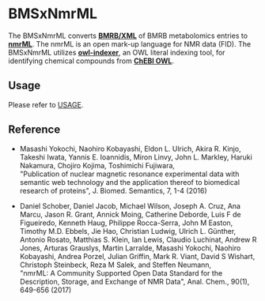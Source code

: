 ﻿# BMSxNmrML

The BMSxNmrML converts [**BMRB/XML**](http://bmrbpub.protein.osaka-u.ac.jp/archive/xml-noatom) of BMRB metabolomics entries to [**nmrML**](http://nmrml.org/). The nmrML is an open mark-up language for NMR data (FID). The BMSxNmrML utilizes [**owl-indexer**](https://sourceforge.net/projects/owl-indexer/), an OWL literal indexing tool, for identifying chemical compounds from [**ChEBI OWL**](http://www.ebi.ac.uk/chebi/downloadsForward.do).

## Usage

Please refer to [USAGE](https://github.com/yokochi47/BMRBoTool/blob/master/USAGE).

## Reference

- Masashi Yokochi, Naohiro Kobayashi, Eldon L. Ulrich, Akira R. Kinjo, Takeshi Iwata, Yannis E. Ioannidis, Miron Linvy, John L. Markley, Haruki Nakamura, Chojiro Kojima, Toshimichi Fujiwara,<br />
 "Publication of nuclear magnetic resonance experimental data with semantic web technology and the application thereof to biomedical research of proteins", J. Biomed. Semantics, 7, 1-4 (2016)

- Daniel Schober, Daniel Jacob, Michael Wilson, Joseph A. Cruz, Ana Marcu, Jason R. Grant, Annick Moing, Catherine Deborde, Luis F de Figueiredo, Kenneth Haug, Philippe Rocca-Serra, John M Easton, Timothy M.D. Ebbels, Jie Hao, Christian Ludwig, Ulrich L. Günther, Antonio Rosato, Matthias S. Klein, Ian Lewis, Claudio Luchinat, Andrew R Jones, Arturas Grauslys, Martin Larralde, Masashi Yokochi, Naohiro Kobayashi, Andrea Porzel, Julian Griffin, Mark R. Viant, David S Wishart, Christoph Steinbeck, Reza M Salek, and Steffen Neumann,<br />
 "nmrML: A Community Supported Open Data Standard for the Description, Storage, and Exchange of NMR Data", Anal. Chem., 90(1), 649-656 (2017)

